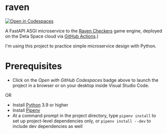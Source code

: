# raven

[![Open in Codespaces](https://github.com/codespaces/badge.svg)](https://github.com/codespaces/new?hide_repo_select=true&ref=main&repo=527823637&machine=standardLinux32gb&devcontainer_path=.devcontainer%2Fdevcontainer.json&location=EastUs)

A FastAPI ASGI microservice to the [Raven Checkers](https://github.com/bcorfman/raven-checkers) game engine, deployed on the Deta Space cloud via [GitHub Actions](https://github.com/bcorfman/raven/blob/main/.github/workflows/test-deploy.yml).)

I'm using this project to practice simple microservice design with Python.

# Prerequisites

* Click on the *Open with GitHub Codespaces* badge above to launch the project in a browser or on your desktop inside Visual Studio Code.

OR

* Install [Python](https://www.python.org) 3.9 or higher
* Install [Pipenv](https://pipenv.pypa.io/en/latest/)
* At a command prompt in the project directory, type `pipenv install` to set up project-level dependencies only, or `pipenv install --dev` to include dev dependencies as well
